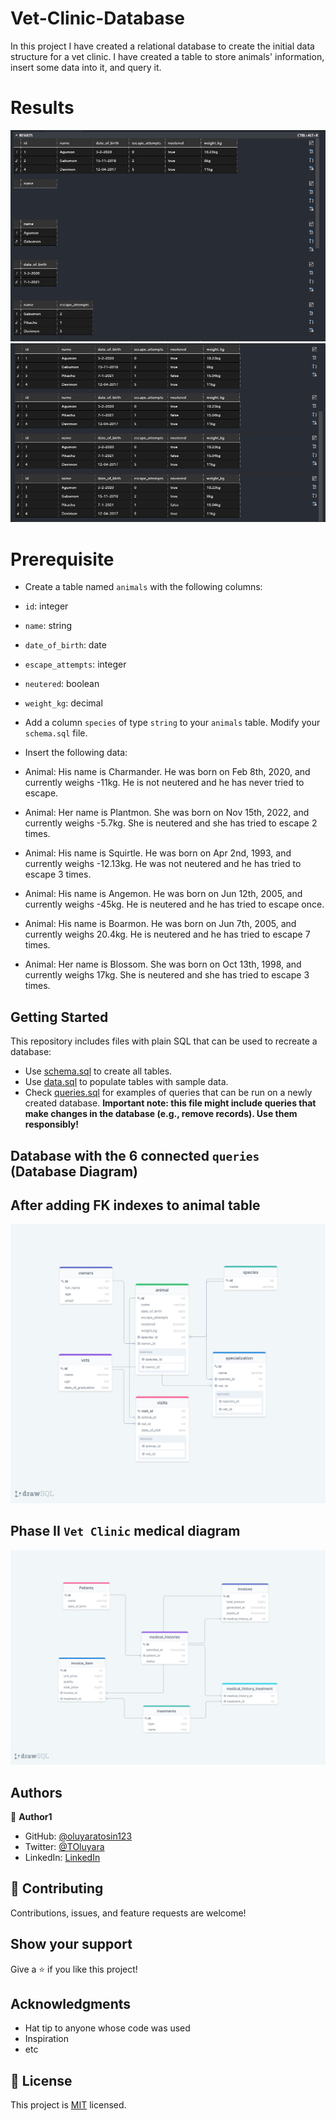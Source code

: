 # Vet-Clinic-Database

In this project I have created a relational database to create the initial data structure for a vet clinic. I have created a table to store animals' information, insert some data into it, and query it.

# Results

![](/assets/createTable1.PNG)
![](/assets/createTable2.PNG)

# Prerequisite

- Create a table named `animals` with the following columns:
 - `id`: integer
 - `name`: string
 - `date_of_birth`: date
 - `escape_attempts`: integer
 - `neutered`: boolean
 - `weight_kg`: decimal

- Add a column `species` of type `string` to your `animals` table. Modify your  `schema.sql` file.
- Insert the following data:
 - Animal: His name is Charmander. He was born on Feb 8th, 2020, and currently weighs -11kg. He is not neutered and he has never tried to escape.
 - Animal: Her name is Plantmon. She was born on Nov 15th, 2022, and currently weighs -5.7kg. She is neutered and she has tried to escape 2 times.
 - Animal: His name is Squirtle. He was born on Apr 2nd, 1993, and currently weighs -12.13kg. He was not neutered and he has tried to escape 3 times.
 - Animal: His name is Angemon. He was born on Jun 12th, 2005, and currently weighs -45kg. He is neutered and he has tried to escape once.
 - Animal: His name is Boarmon. He was born on Jun 7th, 2005, and currently weighs 20.4kg. He is neutered and he has tried to escape 7 times.
 - Animal: Her name is Blossom. She was born on Oct 13th, 1998, and currently weighs 17kg. She is neutered and she has tried to escape 3 times.

## Getting Started

This repository includes files with plain SQL that can be used to recreate a database:

- Use [schema.sql](./schema.sql) to create all tables.
- Use [data.sql](./data.sql) to populate tables with sample data.
- Check [queries.sql](./queries.sql) for examples of queries that can be run on a newly created database. **Important note: this file might include queries that make changes in the database (e.g., remove records). Use them responsibly!**

## Database with the 6 connected ``queries`` (Database Diagram)

## After adding FK indexes to animal table
![](/assets/drawSQL-export-2022-03-05_00_27.png)

## Phase II ``Vet Clinic`` medical diagram
![](/assets/drawSQL-export-2022-03-05_00_26.png)

## Authors

👤 **Author1**

- GitHub: [@oluyaratosin123](https://github.com/oluyaratosin123)
- Twitter: [@TOluyara](https://twitter.com/TOluyara)
- LinkedIn: [LinkedIn](https://www.linkedin.com/in/edward-oluyara/)

## 🤝 Contributing

Contributions, issues, and feature requests are welcome!


## Show your support

Give a ⭐️ if you like this project!

## Acknowledgments

- Hat tip to anyone whose code was used
- Inspiration
- etc

## 📝 License

This project is [MIT](./MIT.md) licensed.